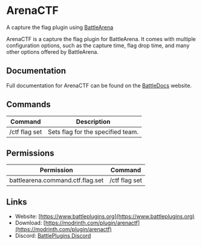 # ArenaCTF

A capture the flag plugin using [BattleArena](https://github.com/BattlePlugins/BattleArena)

ArenaCTF is a capture the flag plugin for BattleArena. It comes with multiple configuration options, such as the capture time, flag drop time, and many other options offered by BattleArena.

## Documentation
Full documentation for ArenaCTF can be found on the [BattleDocs](https://docs.bplug.in/books/additional-gamemodes/chapter/ctf) website.

## Commands
| Command                               | Description                            |
|---------------------------------------|----------------------------------------|
| /ctf flag set <map> <team>            | Sets flag for the specified team.      |

## Permissions
| Permission                       | Command       |
|----------------------------------|---------------|
| battlearena.command.ctf.flag.set | /ctf flag set |

## Links
- Website: [https://www.battleplugins.org](https://www.battleplugins.org)
- Download: [https://modrinth.com/plugin/arenactf](https://modrinth.com/plugin/arenactf)
- Discord: [BattlePlugins Discord](https://discord.com/invite/J3Hjjb8)
